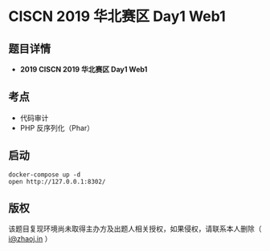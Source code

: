 # CISCN 2019 华北赛区 Day1 Web1

## 题目详情

- **2019 CISCN 2019 华北赛区 Day1 Web1**

## 考点

- 代码审计
- PHP 反序列化（Phar）

## 启动

    docker-compose up -d
    open http://127.0.0.1:8302/

## 版权

该题目复现环境尚未取得主办方及出题人相关授权，如果侵权，请联系本人删除（ i@zhaoj.in ）
